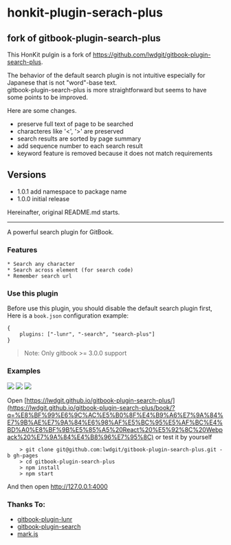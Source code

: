 # honkit-plugin-serach-plus

## fork of gitbook-plugin-search-plus

This HonKit pulgin is a fork of https://github.com/lwdgit/gitbook-plugin-search-plus.

The behavior of the default search plugin is not intuitive especially for Japanese
that is not "word"-base text.  
gitbook-plugin-search-plus is more straightforward but seems to have some points to be improved.

Here are some changes.
- preserve full text of page to be searched
- characteres like '<', '>' are preserved
- search results are sorted by page summary
- add sequence number to each search result
- keyword feature is removed because it does not match requirements

## Versions

- 1.0.1 add namespace to package name
- 1.0.0 initial release

Hereinafter, original README.md starts.

---

A powerful search plugin for GitBook.

### Features

    * Search any character
    * Search across element (for search code)
    * Remember search url

### Use this plugin

 Before use this plugin, you should disable the default search plugin first, 
 Here is a `book.json` configuration example:

```
{
    plugins: ["-lunr", "-search", "search-plus"]
}
```

> Note: Only gitbook >= 3.0.0 support

### Examples

[![](https://github.com/lwdgit/gitbook-plugin-search-plus/raw/master/search.gif)](https://lwdgit.github.io/gitbook-plugin-search-plus/)
[![](https://github.com/lwdgit/gitbook-plugin-search-plus/raw/master/search2.gif)](https://lwdgit.github.io/gitbook-plugin-search-plus/)
[![](https://github.com/lwdgit/gitbook-plugin-search-plus/raw/master/search3.gif)](https://lwdgit.github.io/gitbook-plugin-search-plus/book/?q=%E8%BF%99%E6%9C%AC%E5%B0%8F%E4%B9%A6%E7%9A%84%E7%9B%AE%E7%9A%84%E6%98%AF%E5%BC%95%E5%AF%BC%E4%BD%A0%E8%BF%9B%E5%85%A5%20React%20%E5%92%8C%20Webpack%20%E7%9A%84%E4%B8%96%E7%95%8C)


Open [https://lwdgit.github.io/gitbook-plugin-search-plus/](https://lwdgit.github.io/gitbook-plugin-search-plus/book/?q=%E8%BF%99%E6%9C%AC%E5%B0%8F%E4%B9%A6%E7%9A%84%E7%9B%AE%E7%9A%84%E6%98%AF%E5%BC%95%E5%AF%BC%E4%BD%A0%E8%BF%9B%E5%85%A5%20React%20%E5%92%8C%20Webpack%20%E7%9A%84%E4%B8%96%E7%95%8C) or test it by yourself

```
    > git clone git@github.com:lwdgit/gitbook-plugin-search-plus.git -b gh-pages
    > cd gitbook-plugin-search-plus
    > npm install
    > npm start
```

And then open http://127.0.0.1:4000

### Thanks To:

* [gitbook-plugin-lunr](https://github.com/GitbookIO/plugin-lunr)
* [gitbook-plugin-search](https://github.com/GitbookIO/plugin-search)
* [mark.js](https://github.com/julmot/mark.js)
